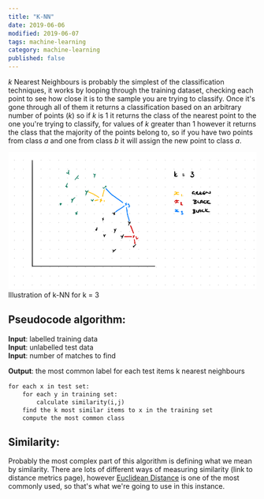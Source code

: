 ```yaml
---
title: "K-NN"
date: 2019-06-06
modified: 2019-06-07
tags: machine-learning
category: machine-learning
published: false
---
```


$k$ Nearest Neighbours is probably the simplest of the classification techniques, it works by looping through the training dataset, checking each point to see how close it is to the sample you are trying to classify. Once it's gone through all of them it returns a classification based on an arbitrary number of points ($k$) so if $k$ is 1 it returns the class of the nearest point to the one you're trying to classify, for values of $k$ greater than 1 however it returns the class that the majority of the points belong to, so if you have two points from class $a$ and one from class $b$ it will assign the new point to class $a$.


![Sketched graph illustrating the class assignment for three arbitrary points](/assets/2019-06-06-knn_vis.jpeg)
Illustration of k-NN for k = 3

## Pseudocode algorithm:

**Input**: labelled training data<br>
**Input**: unlabelled test data<br>
**Input**: number of matches to find

**Output**: the most common label for each test items k nearest neighbours

```
for each x in test set:
	for each y in training set:
		calculate similarity(i,j)
	find the k most similar items to x in the training set
	compute the most common class

```

## Similarity:

Probably the most complex part of this algorithm is defining what we mean by similarity. There are lots of different ways of measuring similarity (link to distance metrics page), however [Euclidean Distance](/euclidean-distance) is one of the most commonly used, so that's what we're going to use in this instance.

<!-- ## Some python code:
```

``` -->
